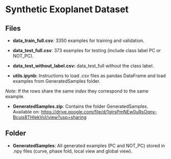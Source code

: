 # Synthetic Exoplanet Dataset

## Files

* **data_train_full.csv**: 3350 examples for training and validation.

* **data_test_full.csv**: 373 examples for testing (include class label PC or NOT_PC). 

* **data_test_without_label.csv:** data_test_full without the class label. 

* **utils.ipynb:** Instructions to load .csv files as pandas DataFrame and load examples from GeneratedSamples folder.

*Note:* If the rows share the same *index* they correspond to the same example.


* **GeneratedSamples.zip**: Contains the folder GeneratedSamples. Available on: https://drive.google.com/file/d/1glrsPmNEw0uRsOqny-Bcuis8THlekVoI/view?usp=sharing

## Folder

* **GeneratedSamples**: All generated examples (PC and NOT_PC) stored in .npy files (curve, phase fold, local view and global view).




